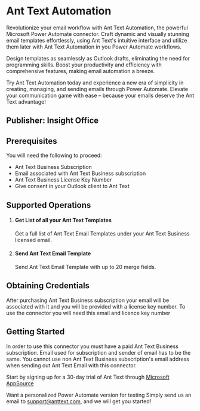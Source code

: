 # Ant Text Automation

Revolutionize your email workflow with Ant Text Automation, the powerful Microsoft Power Automate connector. Craft dynamic and visually stunning email templates effortlessly, using Ant Text's intuitive interface and utilize them later with Ant Text Automation in you Power Automate workflows.
 
Design templates as seamlessly as Outlook drafts, eliminating the need for programming skills. Boost your productivity and efficiency with comprehensive features, making email automation a breeze.
 
Try Ant Text Automation today and experience a new era of simplicity in creating, managing, and sending emails through Power Automate. Elevate your communication game with ease – because your emails deserve the Ant Text advantage!

## Publisher: Insight Office

## Prerequisites
You will need the following to proceed:
* Ant Text Business Subscription
* Email associated with Ant Text Business subscription
* Ant Text Business License Key Number
* Give consent in your Outlook client to Ant Text

## Supported Operations

1. #### Get List of all your Ant Text Templates
    Get a full list of Ant Text Email Templates under your Ant Text Business licensed email.

2. #### Send Ant Text Email Template
    Send Ant Text Email Template with up to 20 merge fields.

## Obtaining Credentials
After purchasing Ant Text Business subscription your email will be associated with it and you will be provided with a license key number. To use the connector you will need this email and licence key number

## Getting Started
In order to use this connector you must have a paid Ant Text Business subscription.
Email used for subscription and sender of email has to be the same.
You cannot use non Ant Text Business subscription's email address when sending out Ant Text Email with this connector.
 
Start by signing up for a 30-day trial of Ant Text through [Microsoft AppSource](https://appsource.microsoft.com/en-us/product/office/WA104381167)

Want a personalized Power Automate version for testing
Simply send us an email to support@anttext.com, and we will get you started!